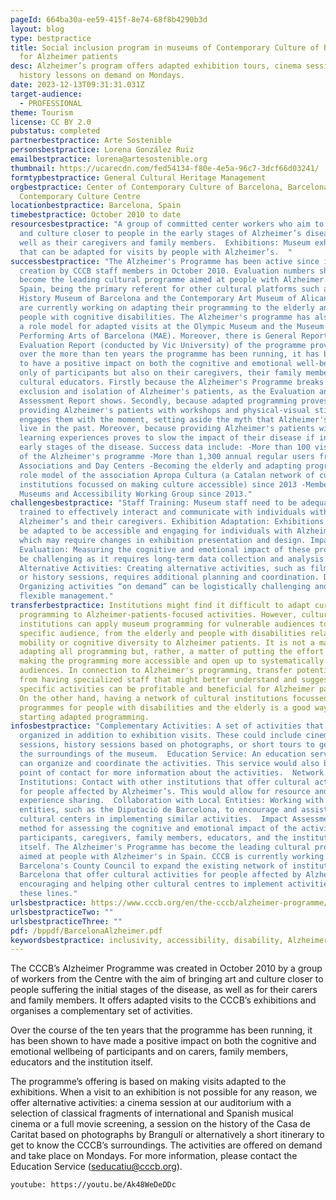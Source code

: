```yaml
---
pageId: 664ba30a-ee59-415f-8e74-68f8b4290b3d
layout: blog
type: bestpractice
title: Social inclusion program in museums of Contemporary Culture of Barcelona
  for Alzheimer patients
desc: Alzheimer’s program offers adapted exhibition tours, cinema sessions, and
  history lessons on demand on Mondays.
date: 2023-12-13T09:31:31.031Z
target-audience:
  - PROFESSIONAL
theme: Tourism
license: CC BY 2.0
pubstatus: completed
partnerbestpractice: Arte Sostenible
personsbestpractice: Lorena González Ruiz
emailbestpractice: lorena@artesostenible.org
thumbnail: https://ucarecdn.com/fed54134-f80e-4e5a-96c7-3dcf66d03241/
formtypbestpractice: General Cultural Heritage Management
orgbestpractice: Center of Contemporary Culture of Barcelona, Barcelona's
  Contemporary Culture Centre
locationbestpractice: Barcelona, Spain
timebestpractice: October 2010 to date
resourcesbestpractice: "A group of committed center workers who aim to bring art
  and culture closer to people in the early stages of Alzheimer’s disease, as
  well as their caregivers and family members.  Exhibitions: Museum exhibitions
  that can be adapted for visits by people with Alzheimer’s.  "
successbestpractice: "The Alzheimer's Programme has been active since its
  creation by CCCB staff members in October 2010. Evaluation numbers show it has
  become the leading cultural programme aimed at people with Alzheimer's in
  Spain, being the primary referent for other cultural platforms such as the
  History Museum of Barcelona and the Contemporary Art Museum of Alicante which
  are currently working on adapting their programming to the elderly and to
  people with cognitive disabilities. The Alzheimer's programme has also become
  a role model for adapted visits at the Olympic Museum and the Museum of
  Performing Arts of Barcelona (MAE). Moreover, there is General Report and an
  Evaluation Report (conducted by Vic University) of the programme proving that
  over the more than ten years the programme has been running, it has been shown
  to have a positive impact on both the cognitive and emotional well-being not
  only of participants but also on their caregivers, their family members and on
  cultural educators. Firstly because the Alzheimer's Programme breaks with the
  exclusion and isolation of Alzheimer's patients, as the Evaluation and
  Assessment Report shows. Secondly, because adapted programming proves that
  providing Alzheimer's patients with workshops and physical-visual stimuli
  engages them with the moment, setting aside the myth that Alzheimer's patients
  live in the past. Moreover, because providing Alzheimer's patients with
  learning experiences proves to slow the impact of their disease if in the
  early stages of the disease. Success data include: -More than 100 visits part
  of the Alzheimer's programme -More than 1,300 annual regular users from 30
  Associations and Day Centers -Becoming the elderly and adapting programming
  role model of the association Apropa Cultura (a Catalan network of cultural
  institutions focussed on making culture accessible) since 2013 -Member of the
  Museums and Accessibility Working Group since 2013."
challengesbestpractice: "Staff Training: Museum staff need to be adequately
  trained to effectively interact and communicate with individuals with
  Alzheimer’s and their caregivers. Exhibition Adaptation: Exhibitions need to
  be adapted to be accessible and engaging for individuals with Alzheimer’s,
  which may require changes in exhibition presentation and design. Impact
  Evaluation: Measuring the cognitive and emotional impact of these programs can
  be challenging as it requires long-term data collection and analysis.
  Alternative Activities: Creating alternative activities, such as film programs
  or history sessions, requires additional planning and coordination. Demand:
  Organizing activities “on demand” can be logistically challenging and require
  flexible management."
transferbestpractice: Institutions might find it difficult to adapt current
  programming to Alzheimer-patients-focused activities. However, cultural
  institutions can apply museum programming for vulnerable audiences to a
  specific audience, from the elderly and people with disabilities related to
  mobility or cognitive diversity to Alzheimer patients. It is not a matter of
  adapting all programming but, rather, a matter of putting the effort into
  making the programming more accessible and open up to systematically excluded
  audiences. In connection to Alzheimer's programming, transfer potential comes
  from having specialized staff that might better understand and suggest how
  specific activities can be profitable and beneficial for Alzheimer patients.
  On the other hand, having a network of cultural institutions focussed on
  programmes for people with disabilities and the elderly is a good way of
  starting adapted programming.
infosbestpractice: "Complementary Activities: A set of activities that can be
  organized in addition to exhibition visits. These could include cinema
  sessions, history sessions based on photographs, or short tours to get to know
  the surroundings of the museum.  Education Service: An education service that
  can organize and coordinate the activities. This service would also be the
  point of contact for more information about the activities.  Network of
  Institutions: Contact with other institutions that offer cultural activities
  for people affected by Alzheimer’s. This would allow for resource and
  experience sharing.  Collaboration with Local Entities: Working with local
  entities, such as the Diputació de Barcelona, to encourage and assist other
  cultural centers in implementing similar activities.  Impact Assessment: A
  method for assessing the cognitive and emotional impact of the activities on
  participants, caregivers, family members, educators, and the institution
  itself. The Alzheimer's Programme has become the leading cultural programme
  aimed at people with Alzheimer's in Spain. CCCB is currently working alongside
  Barcelona's County Council to expand the existing network of institutions in
  Barcelona that offer cultural activities for people affected by Alzheimer's,
  encouraging and helping other cultural centres to implement activities along
  these lines."
urlsbestpractice: https://www.cccb.org/en/the-cccb/alzheimer-programme/231797
urlsbestpracticeTwo: ""
urlsbestpracticeThree: ""
pdf: /bppdf/BarcelonaAlzheimer.pdf
keywordsbestpractice: inclusivity, accessibility, disability, Alzheimer programming, Sustainability
---
```

The CCCB’s Alzheimer Programme was created in October 2010 by a group of workers from the Centre with the aim of bringing art and culture closer to people suffering the initial stages of the disease, as well as for their carers and family members. It offers adapted visits to the CCCB’s exhibitions and organises a complementary set of activities.

Over the course of the ten years that the programme has been running, it has been shown to have made a positive impact on both the cognitive and emotional wellbeing of participants and on carers, family members, educators and the institution itself.

The programme’s offering is based on making visits adapted to the exhibitions. When a visit to an exhibition is not possible for any reason, we offer alternative activities: a cinema session at our auditorium with a selection of classical fragments of international and Spanish musical cinema or a full movie screening, a session on the history of the Casa de Caritat based on photographs by Brangulí or alternatively a short itinerary to get to know the CCCB’s surroundings. The activities are offered on demand and take place on Mondays. For more information, please contact the Education Service (seducatiu@cccb.org).



`youtube: https://youtu.be/Ak48WeDeDDc`
